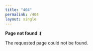 ```yaml
---
title: "404"
permalink: /404
layout: single
---
```


**Page not found :(**

The requested page could not be found.
